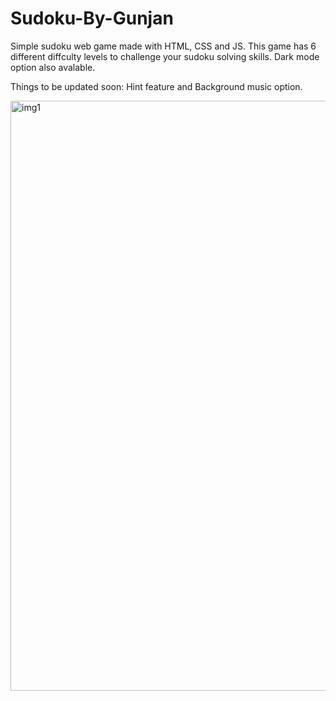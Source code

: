 # Sudoku-By-Gunjan
Simple sudoku web game made with HTML, CSS and JS.
This game has 6 different diffculty levels to challenge your sudoku solving skills.
Dark mode option also avalable.

Things to be updated soon: Hint feature and Background music option.

<img width="944" alt="img1" src="https://user-images.githubusercontent.com/79650635/176652056-ad3615db-0a18-4799-a6ae-f0dffe932dd1.png">
